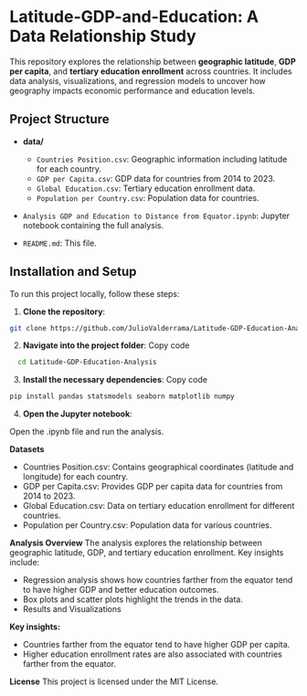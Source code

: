 # Latitude-GDP-and-Education: A Data Relationship Study

This repository explores the relationship between **geographic latitude**, **GDP per capita**, and **tertiary education enrollment** across countries. It includes data analysis, visualizations, and regression models to uncover how geography impacts economic performance and education levels.

## Project Structure

- **data/**
  - `Countries Position.csv`: Geographic information including latitude for each country.
  - `GDP per Capita.csv`: GDP data for countries from 2014 to 2023.
  - `Global Education.csv`: Tertiary education enrollment data.
  - `Population per Country.csv`: Population data for countries.
  
- `Analysis GDP and Education to Distance from Equator.ipynb`: Jupyter notebook containing the full analysis.
- `README.md`: This file.

## Installation and Setup

To run this project locally, follow these steps:

1. **Clone the repository**:
 ```bash
 git clone https://github.com/JulioValderrama/Latitude-GDP-Education-Analysis.git
```

2. **Navigate into the project folder**:
Copy code
```bash
  cd Latitude-GDP-Education-Analysis
```

3. **Install the necessary dependencies**:
Copy code
```bash
pip install pandas statsmodels seaborn matplotlib numpy
```

4. **Open the Jupyter notebook**:

Open the .ipynb file and run the analysis.

**Datasets**
- Countries Position.csv: Contains geographical coordinates (latitude and longitude) for each country.
- GDP per Capita.csv: Provides GDP per capita data for countries from 2014 to 2023.
- Global Education.csv: Data on tertiary education enrollment for different countries.
- Population per Country.csv: Population data for various countries.
  
**Analysis Overview**
The analysis explores the relationship between geographic latitude, GDP, and tertiary education enrollment. Key insights include:
- Regression analysis shows how countries farther from the equator tend to have higher GDP and better education outcomes.
- Box plots and scatter plots highlight the trends in the data.
- Results and Visualizations
  
**Key insights:**
- Countries farther from the equator tend to have higher GDP per capita.
- Higher education enrollment rates are also associated with countries farther from the equator.
  
**License**
This project is licensed under the MIT License.
